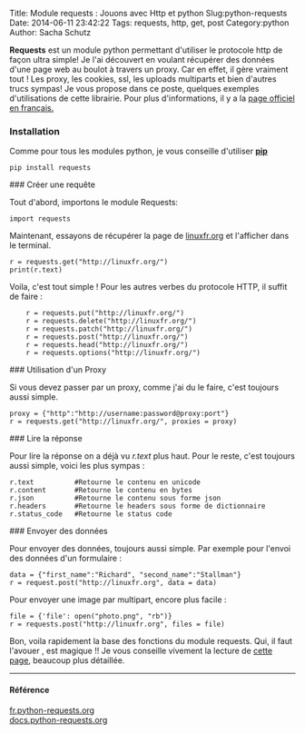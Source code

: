 Title: Module requests : Jouons avec Http et python
Slug:python-requests 
Date: 2014-06-11 23:42:22
Tags: requests, http, get, post
Category:python 
Author: Sacha Schutz

<!-- <p class="img-header">
    <img src="images/post3/header.jpg">
</p> -->

**Requests** est un module python permettant d'utiliser le protocole http de façon ultra simple! Je l'ai découvert en voulant récupérer des données d'une page web au boulot à travers un proxy. Car en effet, il gère vraiment tout ! Les proxy, les cookies, ssl, les uploads multiparts et bien d'autres trucs sympas! Je vous propose dans ce poste, quelques exemples d'utilisations de cette librairie. Pour plus d'informations, il y a la [page officiel en français.](http://fr.python-requests.org/en/latest/)

### Installation 

Comme pour tous les modules python, je vous conseille d'utiliser **[pip](http://pip.readthedocs.org/en/latest/installing.html)**

    pip install requests 

### Créer une requête

Tout d'abord, importons le module Requests: 

    import requests

Maintenant, essayons de récupérer la page de [linuxfr.org](http://linuxfr.org/) et l'afficher dans le terminal. 

    r = requests.get("http://linuxfr.org/")
    print(r.text)

Voila, c'est tout simple ! Pour les autres verbes du protocole HTTP, il suffit de faire : 

        r = requests.put("http://linuxfr.org/")
        r = requests.delete("http://linuxfr.org/")
        r = requests.patch("http://linuxfr.org/")
        r = requests.post("http://linuxfr.org/")
        r = requests.head("http://linuxfr.org/")
        r = requests.options("http://linuxfr.org/")

### Utilisation d'un Proxy

Si vous devez passer par un proxy, comme j'ai du le faire, c'est toujours aussi simple. 

    proxy = {"http":"http://username:password@proxy:port"}
    r = requests.get("http://linuxfr.org/", proxies = proxy)

### Lire la réponse

Pour lire la réponse on a déjà vu *r.text* plus haut. Pour le reste, c'est toujours aussi simple, voici les plus sympas :

    r.text          #Retourne le contenu en unicode
    r.content       #Retourne le contenu en bytes
    r.json          #Retourne le contenu sous forme json
    r.headers       #Retourne le headers sous forme de dictionnaire 
    r.status_code   #Retourne le status code

### Envoyer des données

Pour envoyer des données, toujours aussi simple. Par exemple pour l'envoi des données d'un formulaire : 

    data = {"first_name":"Richard", "second_name":"Stallman"}
    r = request.post("http://linuxfr.org", data = data)

Pour envoyer une image par multipart, encore plus facile : 

    file = {'file': open("photo.png", "rb")}
    r = requests.post("http://linuxfr.org", files = file)


Bon, voila rapidement la base des fonctions du module requests. Qui, il faut l'avouer , est magique !! Je vous conseille vivement la lecture de [cette page](http://fr.python-requests.org/en/latest/user/quickstart.html#creer-une-requete), beaucoup plus détaillée. 


* * *

#### Référence
[fr.python-requests.org](http://fr.python-requests.org)   
[docs.python-requests.org](http://docs.python-requests.org/en/v0.10.6/api/)  
 









